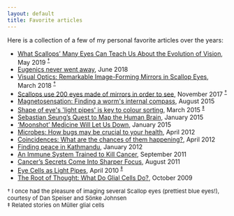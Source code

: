 ```yaml
---
layout: default
title: Favorite articles
--- 
```


Here is a collection of a few of my personal favorite articles over the years:
- [What Scallops’ Many Eyes Can Teach Us About the Evolution of Vision](https://www.smithsonianmag.com/science-nature/what-scallops-many-eyes-can-teach-us-about-evolution-vision-180972099/), May 2019 <sup>[&dagger;](#note1)</sup>
- [Eugenics never went away](https://aeon.co/essays/eugenics-today-where-eugenic-sterilisation-continues-now), June 2018
- [Visual Optics: Remarkable Image-Forming Mirrors in Scallop Eyes](https://www.cell.com/current-biology/pdf/S0960-9822(18)30145-3.pdf), March 2018 <sup>[&dagger;](#note1)</sup>
- [Scallops use 200 eyes made of mirrors in order to see](https://www.theverge.com/2017/11/30/16719146/king-scallop-eyes-mirror-lens-optics-biomimicry), November 2017 <sup>[&dagger;](#note1)</sup>
- [Magnetosensation: Finding a worm's internal compass](https://elifesciences.org/articles/09666), August 2015
- [Shape of eye's 'light pipes' is key to colour sorting](https://www.bbc.com/news/science-environment-31775458), March 2015 <sup>[&Dagger;](#note2)</sup>
- [Sebastian Seung’s Quest to Map the Human Brain](http://www.nytimes.com/2015/01/11/magazine/sebastian-seungs-quest-to-map-the-human-brain.html), January 2015
- [‘Moonshot’ Medicine Will Let Us Down](http://www.nytimes.com/2015/01/29/opinion/moonshot-medicine-will-let-us-down.html), January 2015
- [Microbes: How bugs may be crucial to your health](https://www.bbc.com/future/article/20120412-the-beasts-inside-you/4http://www.bbc.co.uk/news/magazine-15356016), April 2012
- [Coincidences: What are the chances of them happening?](http://www.bbc.com/future/story/20120426-what-a-coincidence/), April 2012
- [Finding peace in Kathmandu](http://www.bbc.com/travel/feature/20120116-find-peace-in-kathmandu), January 2012
- [An Immune System Trained to Kill Cancer](http://www.nytimes.com/2011/09/13/health/13gene.html?pagewanted=all), September 2011
- [Cancer’s Secrets Come Into Sharper Focus](http://www.nytimes.com/2011/08/16/health/16cancer.html?pagewanted=all), August 2011
- [Eye Cells as Light Pipes](https://physics.aps.org/story/v25/st15), April 2010 <sup>[&Dagger;](#note2)</sup>
- [The Root of Thought: What Do Glial Cells Do?](http://www.scientificamerican.com/article/the-root-of-thought-what/), October 2009

<font size="2">
 <a name="note1">&dagger;</a> I once had the pleasure of imaging several Scallop eyes (prettiest blue eyes!), courtesy of Dan Speiser and Sönke Johnsen <br />
 <a name="note2">&Dagger;</a> Related stories on Müller glial cells
</font>
